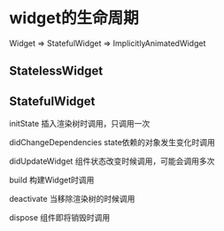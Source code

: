 # widget的生命周期
Widget => StatefulWidget => ImplicitlyAnimatedWidget

## StatelessWidget

## StatefulWidget

initState
插入渲染树时调用，只调用一次


didChangeDependencies
state依赖的对象发生变化时调用


didUpdateWidget
组件状态改变时候调用，可能会调用多次


build
构建Widget时调用


deactivate
当移除渲染树的时候调用


dispose
组件即将销毁时调用
